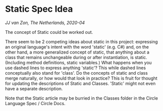 Static Spec Idea
================
*JJ van Zon, The Netherlands, 2020-04*

The concept of Static could be worked out.

There seem to be 2 competing ideas about static in this project: expressing an original language's intent with the word 'static' (e.g. C#) and, on the other hand, a more generalized concept of static, that anything about a class that remains unchangeable during or after instantiation, is static. (Including method definitions, static variables.) What happens when you use dashed lines to express anything 'static'? This while dashed lines conceptually also stand for 'class'. Do the concepts of static and class merge naturally, or how would that look in practice? This is fruit for thought for updating the descriptions of Static and Classes. 'Static' might not even have a separate description.

Note that the Static article may be burried in the Classes folder in the Circle Language Spec / Circle Docs.